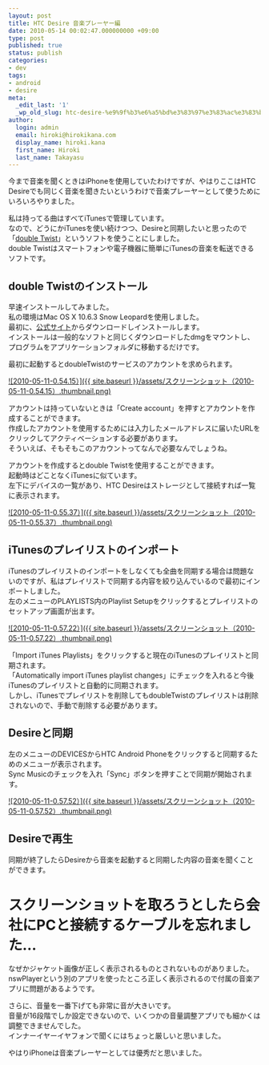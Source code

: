 ```yaml
---
layout: post
title: HTC Desire 音楽プレーヤー編
date: 2010-05-14 00:02:47.000000000 +09:00
type: post
published: true
status: publish
categories:
- dev
tags:
- android
- desire
meta:
  _edit_last: '1'
  _wp_old_slug: htc-desire-%e9%9f%b3%e6%a5%bd%e3%83%97%e3%83%ac%e3%83%bc%e3%83%a4%e3%83%bc%e7%b7%a8
author:
  login: admin
  email: hiroki@hirokikana.com
  display_name: hiroki.kana
  first_name: Hiroki
  last_name: Takayasu
---
```

今まで音楽を聞くときはiPhoneを使用していたわけですが、やはりここはHTC Desireでも同じく音楽を聞きたいというわけで音楽プレーヤーとして使うためにいろいろやりました。

私は持ってる曲はすべてiTunesで管理しています。  
なので、どうにかiTunesを使い続けつつ、Desireと同期したいと思ったので「[double Twist](http://www.doubletwist.com/)」というソフトを使うことにしました。  
double Twistはスマートフォンや電子機器に簡単にiTunesの音楽を転送できるソフトです。

## double Twistのインストール

早速インストールしてみました。  
私の環境はMac OS X 10.6.3 Snow Leopardを使用しました。  
最初に、[公式サイト](http://www.doubletwist.com/)からダウンロードしインストールします。  
インストールは一般的なソフトと同じくダウンロードしたdmgをマウントし、プログラムをアプリケーションフォルダに移動するだけです。

最初に起動するとdoubleTwistのサービスのアカウントを求められます。

[![2010-05-11-0.54.15）]({{ site.baseurl }}/assets/スクリーンショット（2010-05-11-0.54.15）.thumbnail.png)](http://blog.hirokikana.com/wp-content/uploads/2010/05/スクリーンショット（2010-05-11-0.54.15）.png "2010-05-11-0.54.15）" )

アカウントは持っていないときは「Create account」を押すとアカウントを作成することができます。  
作成したアカウントを使用するためには入力したメールアドレスに届いたURLをクリックしてアクティベーションする必要があります。  
そういえば、そもそもこのアカウントってなんで必要なんでしょうね。

アカウントを作成するとdouble Twistを使用することができます。  
起動時はどことなくiTunesに似ています。  
左下にデバイスの一覧があり、HTC Desireはストレージとして接続すれば一覧に表示されます。

[![2010-05-11-0.55.37）]({{ site.baseurl }}/assets/スクリーンショット（2010-05-11-0.55.37）.thumbnail.png)](http://blog.hirokikana.com/wp-content/uploads/2010/05/スクリーンショット（2010-05-11-0.55.37）.png "2010-05-11-0.55.37）" )

## iTunesのプレイリストのインポート

iTunesのプレイリストのインポートをしなくても全曲を同期する場合は問題ないのですが、私はプレイリストで同期する内容を絞り込んでいるので最初にインポートしました。  
左のメニューのPLAYLISTS内のPlaylist Setupをクリックするとプレイリストのセットアップ画面が出ます。

[![2010-05-11-0.57.22）]({{ site.baseurl }}/assets/スクリーンショット（2010-05-11-0.57.22）.thumbnail.png)](http://blog.hirokikana.com/wp-content/uploads/2010/05/スクリーンショット（2010-05-11-0.57.22）.png "2010-05-11-0.57.22）" )

「Import iTunes Playlists」をクリックすると現在のiTunesのプレイリストと同期されます。  
「Automatically import iTunes playlist changes」にチェックを入れると今後iTunesのプレイリストと自動的に同期されます。  
しかし、iTunesでプレイリストを削除してもdoubleTwistのプレイリストは削除されないので、手動で削除する必要があります。

## Desireと同期

左のメニューのDEVICESからHTC Android Phoneをクリックすると同期するためのメニューが表示されます。  
Sync Musicのチェックを入れ「Sync」ボタンを押すことで同期が開始されます。

[![2010-05-11-0.57.52）]({{ site.baseurl }}/assets/スクリーンショット（2010-05-11-0.57.52）.thumbnail.png)](http://blog.hirokikana.com/wp-content/uploads/2010/05/スクリーンショット（2010-05-11-0.57.52）.png "2010-05-11-0.57.52）" )

## Desireで再生

同期が終了したらDesireから音楽を起動すると同期した内容の音楽を聞くことができます。  
# スクリーンショットを取ろうとしたら会社にPCと接続するケーブルを忘れました…

なぜかジャケット画像が正しく表示されるものとされないものがありました。  
nswPlayerという別のアプリを使ったところ正しく表示されるので付属の音楽アプリに問題があるようです。

さらに、音量を一番下げても非常に音が大きいです。  
音量が16段階でしか設定できないので、いくつかの音量調整アプリでも細かくは調整できませんでした。  
インナーイヤーイヤフォンで聞くにはちょっと厳しいと思いました。

やはりiPhoneは音楽プレーヤーとしては優秀だと思いました。
